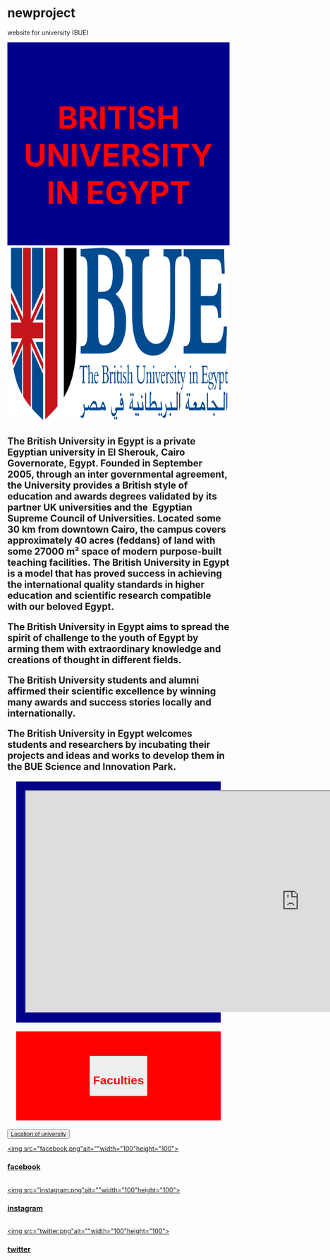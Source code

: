 # newproject
website for university (BUE)
<!DOCTYPE html>
<html>
<head>
<title>BUE</title>
<style>
.countries{
background-color:red;
color:white;
margin:20px;
padding:20px;
text-align:center;
font-size:35px;
}
</style>
<style>
.title{
background-color:darkblue;
color:white;
margin:20px;
padding:20px;

}
</style>

<style>
.header{
background-color:darkblue;
padding:30px;
text-align:center;
font-size:35px;
}
</style>
</head>
<body>
<div class="header">
<h1 style ="color:red">BRITISH UNIVERSITY IN EGYPT</h1>
</div>
<img src="bue.png"ait=""width="1340"height="400"><br>



<p><h2>The British University in Egypt is a private Egyptian university in El Sherouk, Cairo Governorate, Egypt. 
Founded in September 2005, through an inter governmental agreement,
 the University provides a British style of education and awards degrees validated by its partner UK universities and the 
Egyptian Supreme Council of Universities.
 Located some 30 km from downtown Cairo,
 the campus covers approximately 40 acres (feddans) of land with some 27000 m² space of modern purpose-built teaching facilities.
The British University in Egypt is a model that has proved success in achieving the international quality standards in higher 
education and scientific research compatible with our beloved Egypt.


The British University in Egypt aims to spread the spirit of challenge to the youth of Egypt by arming them with
 extraordinary knowledge and creations of thought in different fields.


The British University students and alumni affirmed their scientific excellence by winning many awards and success
 stories locally and internationally.


The British University in Egypt welcomes students and researchers by incubating their projects and ideas and works to develop them in 
the BUE Science and Innovation Park. </h2></p>




<div class="title">
<iframe src="https://en.wikipedia.org/wiki/The_British_University_in_Egypt" width="1240" height="500" frameborder="1" scrolling "yes">
</iframe>

</div>
<div class="countries">



<a href="school.html"><button><h1 style ="color:red">Faculties</h1></button></a>
</div>
<button><a href="https://maps.app.goo.gl/cpmeqZEBetK4FvTS9">Location of university</a></button><br>


<a href="https://www.facebook.com/24683497336/photos/10156939966177337/"><img src="facebook.png"ait=""width="100"height="100"><h3>facebook</h3><br></a>
<a href="https://www.instagram.com/thebritishuniversityinegypt/?hl=en"><img src="instagram.png"ait=""width="100"height="100"><h3>instagram</h3><br></a>
<a href="https://twitter.com/britishuniegypt"><img src="twitter.png"ait=""width="100"height="100"><h3>twitter</h3><br></a>
</body>
</html>
